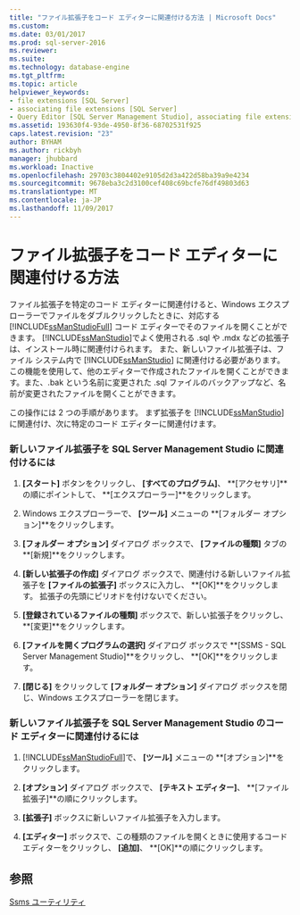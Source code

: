 ```yaml
---
title: "ファイル拡張子をコード エディターに関連付ける方法 | Microsoft Docs"
ms.custom: 
ms.date: 03/01/2017
ms.prod: sql-server-2016
ms.reviewer: 
ms.suite: 
ms.technology: database-engine
ms.tgt_pltfrm: 
ms.topic: article
helpviewer_keywords:
- file extensions [SQL Server]
- associating file extensions [SQL Server]
- Query Editor [SQL Server Management Studio], associating file extensions
ms.assetid: 193630f4-93de-4950-8f36-68702531f925
caps.latest.revision: "23"
author: BYHAM
ms.author: rickbyh
manager: jhubbard
ms.workload: Inactive
ms.openlocfilehash: 29703c3804402e9105d2d3a422d58ba39a9e4234
ms.sourcegitcommit: 9678eba3c2d3100cef408c69bcfe76df49803d63
ms.translationtype: MT
ms.contentlocale: ja-JP
ms.lasthandoff: 11/09/2017
---
```

# <a name="associate-file-extensions-to-a-code-editor"></a>ファイル拡張子をコード エディターに関連付ける方法
  ファイル拡張子を特定のコード エディターに関連付けると、Windows エクスプローラーでファイルをダブルクリックしたときに、対応する [!INCLUDE[ssManStudioFull](../../includes/ssmanstudiofull-md.md)] コード エディターでそのファイルを開くことができます。 [!INCLUDE[ssManStudio](../../includes/ssmanstudio-md.md)]でよく使用される .sql や .mdx などの拡張子は、インストール時に関連付けられます。 また、新しいファイル拡張子は、ファイル システム内で [!INCLUDE[ssManStudio](../../includes/ssmanstudio-md.md)] に関連付ける必要があります。 この機能を使用して、他のエディターで作成されたファイルを開くことができます。また、.bak という名前に変更された .sql ファイルのバックアップなど、名前が変更されたファイルを開くことができます。  
  
 この操作には 2 つの手順があります。 まず拡張子を [!INCLUDE[ssManStudio](../../includes/ssmanstudio-md.md)]に関連付け、次に特定のコード エディターに関連付けます。  
  
### <a name="to-associate-a-new-file-extension-with-sql-server-management-studio"></a>新しいファイル拡張子を SQL Server Management Studio に関連付けるには  
  
1.  **[スタート]** ボタンをクリックし、 **[すべてのプログラム]**、 **[アクセサリ]**の順にポイントして、 **[エクスプローラー]**をクリックします。  
  
2.  Windows エクスプローラーで、 **[ツール]** メニューの **[フォルダー オプション]**をクリックします。  
  
3.  **[フォルダー オプション]** ダイアログ ボックスで、 **[ファイルの種類]** タブの **[新規]**をクリックします。  
  
4.  **[新しい拡張子の作成]** ダイアログ ボックスで、関連付ける新しいファイル拡張子を **[ファイルの拡張子]** ボックスに入力し、 **[OK]**をクリックします。 拡張子の先頭にピリオドを付けないでください。  
  
5.  **[登録されているファイルの種類]** ボックスで、新しい拡張子をクリックし、 **[変更]**をクリックします。  
  
6.  **[ファイルを開くプログラムの選択]** ダイアログ ボックスで **[SSMS - SQL Server Management Studio]**をクリックし、 **[OK]**をクリックします。  
  
7.  **[閉じる]** をクリックして **[フォルダー オプション]** ダイアログ ボックスを閉じ、Windows エクスプローラーを閉じます。  
  
### <a name="to-associate-a-new-file-extension-with-a-code-editor-in-sql-server-management-studio"></a>新しいファイル拡張子を SQL Server Management Studio のコード エディターに関連付けるには  
  
1.  [!INCLUDE[ssManStudioFull](../../includes/ssmanstudiofull-md.md)]で、 **[ツール]** メニューの **[オプション]**をクリックします。  
  
2.  **[オプション]** ダイアログ ボックスで、 **[テキスト エディター]**、 **[ファイル拡張子]**の順にクリックします。  
  
3.  **[拡張子]** ボックスに新しいファイル拡張子を入力します。  
  
4.  **[エディター]** ボックスで、この種類のファイルを開くときに使用するコード エディターをクリックし、 **[追加]**、 **[OK]**の順にクリックします。  
  
## <a name="see-also"></a>参照  
 [Ssms ユーティリティ](../../tools/sql-server-management-studio/ssms-utility.md)  
  
  
